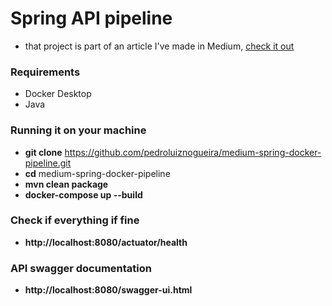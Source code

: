 # Spring API pipeline

- that project is part of an article I've made in Medium, <a href="https://pedroluiznogueira.medium.com/create-a-ci-cd-pipeline-for-a-storage-api-using-spring-docker-travis-ci-and-heroku-d51d6ddb36f7">check it out</a>

### Requirements

- Docker Desktop
- Java

### Running it on your machine

- <b>git clone</b> https://github.com/pedroluiznogueira/medium-spring-docker-pipeline.git
- <b>cd</b> medium-spring-docker-pipeline
- <b>mvn clean package</b>
- <b>docker-compose up --build</b>

### Check if everything if fine

- <b>http://localhost:8080/actuator/health</b>

### API swagger documentation

- <b>http://localhost:8080/swagger-ui.html</b>
